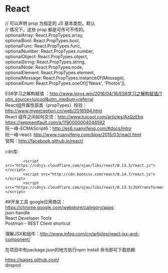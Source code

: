 # React
// 可以声明 prop 为指定的 JS 基本类型。默认  
// 情况下，这些 prop 都是可传可不传的。  
    optionalArray: React.PropTypes.array,  
    optionalBool: React.PropTypes.bool,  
    optionalFunc: React.PropTypes.func,  
    optionalNumber: React.PropTypes.number,  
    optionalObject: React.PropTypes.object,  
    optionalString: React.PropTypes.string,  
    optionalNode: React.PropTypes.node,  
    optionalElement: React.PropTypes.element,  
    optionalMessage: React.PropTypes.instanceOf(Message),  
    optionalEnum: React.PropTypes.oneOf(['News', 'Photos']),  

ES6学习之解构赋值 ：http://www.lxxyx.win/2016/04/16/ES6学习之解构赋值/?utm_source=tuicool&utm_medium=referral  
React组件属性部类（propTypes）校验：http://www.myexception.cn/web/2016594.html  
React 组件之间如何交流：http://www.tuicool.com/articles/AzQzEbq  
https://segmentfault.com/a/1190000004044592  
阮一峰-ECMAScript6：http://es6.ruanyifeng.com/#docs/intro  
阮一峰-react: http://www.ruanyifeng.com/blog/2015/03/react.html  
官网：http://facebook.github.io/react/  

cdn库:

            <script src="https://cdnjs.cloudflare.com/ajax/libs/react/0.13.3/react.js"></script>
            <script src="http://cdn.bootcss.com/react/0.14.7/react.js"></script>
            <script src="https://cdnjs.cloudflare.com/ajax/libs/react/0.13.3/JSXTransformer.js"></script>

##开发工具
google应用商店：https://chrome.google.com/webstore/category/apps  
json-handle  
React Developer Tools  
Postman - REST Client shortcut  

理解JSX和组件：http://www.infoq.com/cn/articles/react-jsx-and-component/     

在项目中有package.json的地方执行npm install 命令即可下载依赖

https://pages.github.com/    
dnspod
